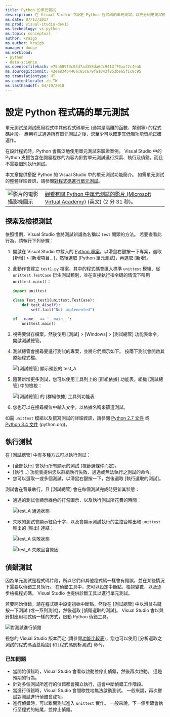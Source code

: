 ```yaml
---
title: Python 的單元測試
description: 在 Visual Studio 中設定 Python 程式碼的單元測試，以充分利用測試總管的功能來探索、執行和偵錯測試。
ms.date: 07/13/2017
ms.prod: visual-studio-dev15
ms.technology: vs-python
ms.topic: conceptual
author: kraigb
ms.author: kraigb
manager: douge
ms.workload:
- python
- data-science
ms.openlocfilehash: e75a689f3c03d7ad358da6dc9413f70aaf2c4eab
ms.sourcegitcommit: 42ea834b446ac65c679fa1043f853bea5f1c9c95
ms.translationtype: HT
ms.contentlocale: zh-TW
ms.lasthandoff: 04/19/2018
---
```

# <a name="setting-up-unit-testing-for-python-code"></a>設定 Python 程式碼的單元測試

單元測試是測試應用程式中其他程式碼單元 (通常是隔離的函數、類別等) 的程式碼片段。 應用程式通過所有單元測試之後，您至少可以確定其低階功能皆能正確運作。

在設計程式時，Python 會廣泛地使用單元測試來驗證案例。 Visual Studio 中的 Python 支援包含在開發程序的內容內針對單元測試進行探索、執行及偵錯，而且不需要個別執行測試。

本文章提供搭配 Python 的 Visual Studio 中的單元測試功能簡介。 如需單元測試的整體詳細資訊，請參閱[對程式碼進行單元測試](../test/unit-test-your-code.md)。

|   |   |
|---|---|
| ![影片的電影攝影機圖示](../install/media/video-icon.png "觀看影片") | [ 觀看有關 Python 中單元測試的影片 (Microsoft Virtual Academy)](https://mva.microsoft.com/en-US/training-courses-embed/python-tools-for-visual-studio-2017-18121/Video-Testing-Python-hb46k6LWE_405918567) \(英文\) (2 分 31 秒)。 |

## <a name="discovering-and-viewing-tests"></a>探索及檢視測試

依照慣例，Visual Studio 會將測試辨識為名稱以 `test` 開頭的方法。 若要查看此行為，請執行下列步驟：

1. 開啟在 Visual Studio 中載入的 [Python 專案](managing-python-projects-in-visual-studio.md)，以滑鼠右鍵按一下專案，選取[新增] > [新增項目...]，然後選取 [Python 單元測試]，再選取 [新增]。

1. 此動作會建立 `test1.py` 檔案，其中的程式碼會匯入標準 `unittest` 模組、從 `unittest.TestCase` 衍生測試類別，並在直接執行指令碼的情況下叫用 `unittest.main()`：

    ```python
    import unittest

    class Test_test1(unittest.TestCase):
        def test_A(self):
            self.fail("Not implemented")

    if __name__ == '__main__':
        unittest.main()
    ```

1. 視需要儲存檔案，然後使用 [測試] > [Windows] > [測試總管] 功能表命令，開啟測試總管。

1. 測試總管會搜尋要進行測試的專案，並將它們顯示如下。 按兩下測試會開啟其原始程式檔。

    ![[測試總管] 顯示預設的 test_A](media/unit-test-A.png)

1. 隨著新增更多測試，您可以使用工具列上的 [群組依據] 功能表，組織 [測試總管] 中的檢視：

    ![[測試總管] 的 [群組依據] 工具列功能表](media/unit-test-group-menu.png)

1. 您也可以在搜尋欄位中輸入文字，以依據名稱來篩選測試。

如需 `unittest` 模組以及撰寫測試的詳細資訊，請參閱 [Python 2.7 文件](https://docs.python.org/2/library/unittest.html) 或 [Python 3.4 文件](https://docs.python.org/3/library/unittest.html) (python.org)。

## <a name="running-tests"></a>執行測試

在 [測試總管] 中有多種方式可以執行測試：

- [全部執行] 會執行所有顯示的測試 (視篩選條件而定)。
- [執行...] 功能表提供您以群組執行失敗、通過或無法執行之測試的命令。
- 您可以選取一或多個測試，以滑鼠右鍵按一下，然後選取 [執行選取的測試]。

測試會在背景執行，且 [測試總管] 會在每個測試完成時更新其狀態：

- 通過的測試會顯示綠色的打勾圖示，以及執行測試所花費的時間：

    ![test_A 通過狀態](media/unit-test-A-pass.png)

- 失敗的測試會顯示紅色十字，以及會顯示測試執行的主控台輸出和 `unittest` 輸出的 [輸出] 連結：

    ![test_A 失敗狀態](media/unit-test-A-fail.png)

    ![test_A 失敗且含原因](media/unit-test-A-fail-reason.png)

## <a name="debugging-tests"></a>偵錯測試

因為單元測試是程式碼片段，所以它們和其他程式碼一樣會有錯誤，並在某些情況下需要以偵錯工具執行。 在偵錯工具中，您可以設定中斷點、檢視變數，以及逐步檢視程式碼。 Visual Studio 也提供診斷工具以進行單元測試。

若要開始偵錯，請在程式碼中設定初始中斷點，然後在 [測試總管] 中以滑鼠右鍵按一下測試 (或一系列測試)，然後選取 [偵錯選取的測試]。 Visual Studio 會以與針對應用程式碼一樣的方式，啟動 Python 偵錯工具。

![對測試進行偵錯](media/unit-test-debugging.png)

視您的 Visual Studio 版本而定 (請參閱[功能比較表](overview-of-python-tools-for-visual-studio.md#features-matrix))，您也可以使用 [分析選取之測試的程式碼涵蓋範圍] 和 [程式碼剖析測試] 命令。

### <a name="known-issues"></a>已知問題

- 當開始偵錯時，Visual Studio 會看似啟動並停止偵錯，然後再次啟動。 這是預期的行為。
- 針對多個測試所進行的偵錯都會獨立執行，這會中斷偵錯工作階段。
- 當進行偵錯時，Visual Studio 會間歇性地無法啟動測試。 一般來說，再次嘗試對測試進行偵錯會成功。
- 進行偵錯時，可以離開測試進入 `unittest` 實作。 一般來說，下一個步驟會執行至程式的結尾，並停止偵錯。
